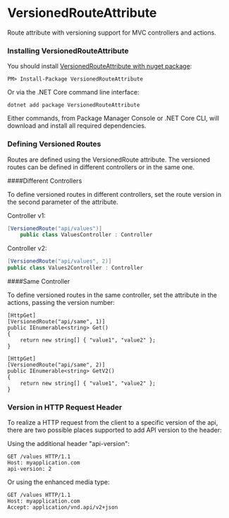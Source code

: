 VersionedRouteAttribute
====================
Route attribute with versioning support for MVC controllers and actions.

### Installing VersionedRouteAttribute

You should install [VersionedRouteAttribute with nuget package](https://www.nuget.org/packages/VersionedRouteAttribute/):

    PM> Install-Package VersionedRouteAttribute

Or via the .NET Core command line interface:

	dotnet add package VersionedRouteAttribute

Either commands, from Package Manager Console or .NET Core CLI, will download and install all required dependencies.

 
### Defining Versioned Routes

Routes are defined using the VersionedRoute attribute. The versioned routes can be defined in different controllers or in the same one.

####Different Controllers

To define versioned routes in different controllers, set the route version in the second parameter of the attribute.

Controller v1:
```cs
[VersionedRoute("api/values")]
    public class ValuesController : Controller
```

Controller v2:
```cs
[VersionedRoute("api/values", 2)]
public class Values2Controller : Controller
```

####Same Controller

To define versioned routes in the same controller, set the attribute in the actions, passing the version number:

```
[HttpGet]
[VersionedRoute("api/same", 1)]
public IEnumerable<string> Get()
{
    return new string[] { "value1", "value2" };
}

[HttpGet]
[VersionedRoute("api/same", 2)]
public IEnumerable<string> GetV2()
{
    return new string[] { "value1", "value2" };
}
```

### Version in HTTP Request Header

To realize a HTTP request from the client to a specific version of the api, there are two possible places supported to add API version to the header:

Using the additional header "api-version":
		
	GET /values HTTP/1.1
	Host: myapplication.com
	api-version: 2

Or using the enhanced media type:

	GET /values HTTP/1.1
	Host: myapplication.com
	Accept: application/vnd.api/v2+json

